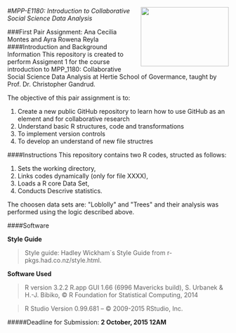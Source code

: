 [<img src="https://www.hertie-school.org/uploads/pics/HSG_Logo_rgb_33c6f5.jpg" align="right" height="135" width ="200"/>](http://www.hertie-school.org/)

*#MPP-E1180: Introduction to Collaborative Social Science Data Analysis*

###First Pair Assignment: Ana Cecilia Montes and Ayra Rowena Reyla 
####Introduction and Background Information
This repository is created to perform Assigment 1 for the course introduction to MPP_1180: Collaborative Social Science Data Analysis at Hertie School of Govermance, taught by Prof. Dr. Christopher Gandrud. 

The objective of this pair assignment is to:

1. Create a new public GitHub repository to learn how to use GitHub as an element and for collaborative research
2. Understand basic R structures, code and transformations
3. To implement version controls
4. To develop an understand of new file structres

####Instructions
This repository contains two R codes, structed as follows:

1. Sets the working directory,
2. Links  codes dynamically (only for file XXXX),
3. Loads a R core Data Set, 
4. Conducts Descrive statistics.

The choosen data sets are: "Loblolly" and "Trees" and their analysis was performed using the logic described above. 

####Software

**Style Guide**
>Style guide: Hadley Wickham´s Style Guide from r-pkgs.had.co.nz/style.html.

**Software Used**
>R version 3.2.2 R.app GUI 1.66 (6996 Mavericks build), S. Urbanek & H.-J. Bibiko, © R Foundation for Statistical Computing, 2014

>R Studio Version 0.99.681 – © 2009-2015 RStudio, Inc.


#####Deadline for Submission:
**2 October, 2015 12AM** 

